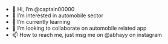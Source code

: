 - 👋 Hi, I’m @captain00000
- 👀 I’m interested in automobile sector
- 🌱 I’m currently learning 
- 💞️ I’m looking to collaborate on automobile related app
- 📫 How to reach me, just msg me on @abhayy on instagram

<!---
captain00000/captain00000 is a ✨ special ✨ repository because its `README.md` (this file) appears on your GitHub profile.
You can click the Preview link to take a look at your changes.
--->
